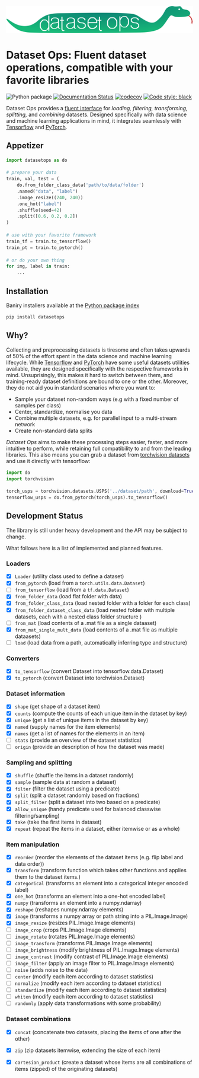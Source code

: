 <div align="center">
  <img src="docs/pics/logo.svg"><br>
</div>

# Dataset Ops: Fluent dataset operations, compatible with your favorite libraries

![Python package](https://github.com/LukasHedegaard/datasetops/workflows/Python%20package/badge.svg) [![Documentation Status](https://readthedocs.org/projects/datasetops/badge/?version=latest)](https://datasetops.readthedocs.io/en/latest/?badge=latest) [![codecov](https://codecov.io/gh/LukasHedegaard/datasetops/branch/master/graph/badge.svg)](https://codecov.io/gh/LukasHedegaard/datasetops) [![Code style: black](https://img.shields.io/badge/code%20style-black-000000.svg)](https://github.com/psf/black)

Dataset Ops provides a [fluent interface](https://martinfowler.com/bliki/FluentInterface.html) for _loading, filtering, transforming, splitting,_ and _combining_ datasets. 
Designed specifically with data science and machine learning applications in mind, it integrates seamlessly with [Tensorflow](https://www.tensorflow.org) and [PyTorch](https://pytorch.org).

## Appetizer
```python
import datasetops as do

# prepare your data
train, val, test = (
    do.from_folder_class_data('path/to/data/folder')
    .named("data", "label")
    .image_resize((240, 240))
    .one_hot("label")
    .shuffle(seed=42)
    .split([0.6, 0.2, 0.2])
)

# use with your favorite framework
train_tf = train.to_tensorflow() 
train_pt = train.to_pytorch() 

# or do your own thing
for img, label in train:
    ...
```

## Installation 
Baniry installers available at the [Python package index](https://pypi.org/project/datasetops/)
```bash
pip install datasetops
```


## Why? 
Collecting and preprocessing datasets is tiresome and often takes upwards of 50% of the effort spent in the data science and machine learning lifecycle.
While [Tensorflow](https://www.tensorflow.org/datasets) and [PyTorch](https://www.tensorflow.org/datasets) have some useful datasets utilities available, they are designed specifically with the respective frameworks in mind.
Unsuprisingly, this makes it hard to switch between them, and training-ready dataset definitions are bound to one or the other.
Moreover, they do not aid you in standard scenarios where you want to:
- Sample your dataset non-random ways (e.g with a fixed number of samples per class)
- Center, standardize, normalise you data
- Combine multiple datasets, e.g. for parallel input to a multi-stream network
- Create non-standard data splits

_Dataset Ops_ aims to make these processing steps easier, faster, and more intuitive to perform, while retaining full compatibility to and from the leading libraries. This also means you can grab a dataset from [torchvision datasets](https://pytorch.org/docs/stable/torchvision/datasets.html#mnist) and use it directly with tensorflow:

```python
import do
import torchvision

torch_usps = torchvision.datasets.USPS('../dataset/path', download=True)
tensorflow_usps = do.from_pytorch(torch_usps).to_tensorflow()
```


## Development Status
The library is still under heavy development and the API may be subject to change.

What follows here is a list of implemented and planned features.

### Loaders
- [x] `Loader` (utility class used to define a dataset)
- [x] `from_pytorch` (load from a `torch.utils.data.Dataset`)
- [ ] `from_tensorflow` (load from a `tf.data.Dataset`)
- [x] `from_folder_data` (load flat folder with data)
- [x] `from_folder_class_data` (load nested folder with a folder for each class)
- [x] `from_folder_dataset_class_data` (load nested folder with multiple datasets, each with a nested class folder structure )
- [ ] `from_mat` (load contents of a .mat file as a single dataaset)
- [x] `from_mat_single_mult_data` (load contents of a .mat file as multiple dataasets)
- [ ] `load` (load data from a path, automatically inferring type and structure)

### Converters
- [x] `to_tensorflow` (convert Dataset into tensorflow.data.Dataset)
- [x] `to_pytorch` (convert Dataset into torchvision.Dataset)

### Dataset information
- [x] `shape` (get shape of a dataset item)
- [x] `counts` (compute the counts of each unique item in the dataset by key)
- [x] `unique` (get a list of unique items in the dataset by key)
- [x] `named` (supply names for the item elements)
- [x] `names` (get a list of names for the elements in an item)
- [ ] `stats` (provide an overview of the dataset statistics)
- [ ] `origin` (provide an description of how the dataset was made)

### Sampling and splitting
- [x] `shuffle` (shuffle the items   in a dataset randomly)
- [x] `sample` (sample data at random a dataset)
- [x] `filter` (filter the dataset using a predicate)
- [x] `split` (split a dataset randomly based on fractions)
- [x] `split_filter` (split a dataset into two based on a predicate)
- [x] `allow_unique` (handy predicate used for balanced classwise filtering/sampling)
- [x] `take` (take the first items in dataset)
- [x] `repeat` (repeat the items in a dataset, either itemwise or as a whole)

### Item manipulation
- [x] `reorder` (reorder the elements of the dataset items (e.g. flip label and data order))
- [x] `transform` (transform function which takes other functions and applies them to the dataset items.)
- [x] `categorical` (transforms an element into a categorical integer encoded label)
- [x] `one_hot` (transforms an element into a one-hot encoded label)
- [x] `numpy` (transforms an element into a numpy.ndarray)
- [x] `reshape` (reshapes numpy.ndarray elements)
- [x] `image` (transforms a numpy array or path string into a PIL.Image.Image)
- [x] `image_resize` (resizes PIL.Image.Image elements)
- [ ] `image_crop` (crops PIL.Image.Image elements)
- [ ] `image_rotate` (rotates PIL.Image.Image elements)
- [ ] `image_transform` (transforms PIL.Image.Image elements)
- [ ] `image_brightness` (modify brightness of PIL.Image.Image elements)
- [ ] `image_contrast` (modify contrast of PIL.Image.Image elements)
- [ ] `image_filter` (apply an image filter to PIL.Image.Image elements)
- [ ] `noise` (adds noise to the data)
- [ ] `center` (modify each item according to dataset statistics)
- [ ] `normalize` (modify each item according to dataset statistics)
- [ ] `standardize` (modify each item according to dataset statistics)
- [ ] `whiten` (modify each item according to dataset statistics)
- [ ] `randomly` (apply data transformations with some probability)

### Dataset combinations 
- [x] `concat` (concatenate two datasets, placing the items of one after the other)
- [x] `zip` (zip datasets itemwise, extending the size of each item)
- [x] `cartesian_product` (create a dataset whose items are all combinations of items (zipped) of the originating datasets)



